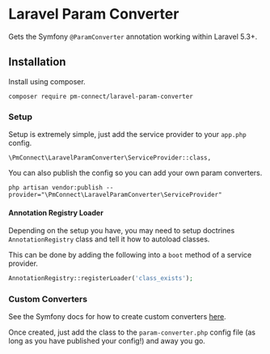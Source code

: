 # Laravel Param Converter

Gets the Symfony `@ParamConverter` annotation working within Laravel 5.3+.

## Installation

Install using composer.

```
composer require pm-connect/laravel-param-converter
```

### Setup

Setup is extremely simple, just add the service provider to your `app.php` config.

```
\PmConnect\LaravelParamConverter\ServiceProvider::class,
```

You can also publish the config so you can add your own param converters.

```
php artisan vendor:publish --provider="\PmConnect\LaravelParamConverter\ServiceProvider"
```

#### Annotation Registry Loader

Depending on the setup you have, you may need to setup doctrines `AnnotationRegistry` class and tell it how to autoload classes.

This can be done by adding the following into a `boot` method of a service provider.

```php
AnnotationRegistry::registerLoader('class_exists');
```

### Custom Converters

See the Symfony docs for how to create custom converters [here](http://symfony.com/doc/current/bundles/SensioFrameworkExtraBundle/annotations/converters.html#creating-a-converter).

Once created, just add the class to the `param-converter.php` config file (as long as you have published your config!) and away you go.
